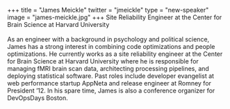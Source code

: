 +++
title = "James Meickle"
twitter = "jmeickle"
type = "new-speaker"
image = "james-meickle.jpg"
+++
Site Reliability Engineer at the Center for Brain Science at Harvard University<br><br>  As an engineer with a background in psychology and political science, James has a strong interest in combining code optimizations and people optimizations. He currently works as a site reliability engineer at the Center for Brain Science at Harvard University where he is responsible for managing fMRI brain scan data, architecting processing pipelines, and deploying statistical software. Past roles include developer evangelist at web performance startup AppNeta and release engineer at Romney for President ’12. In his spare time, James is also a conference organizer for DevOpsDays Boston.